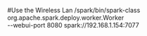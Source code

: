 #Use the Wireless Lan 
/spark/bin/spark-class org.apache.spark.deploy.worker.Worker \
   --webui-port 8080 spark://192.168.1.154:7077
